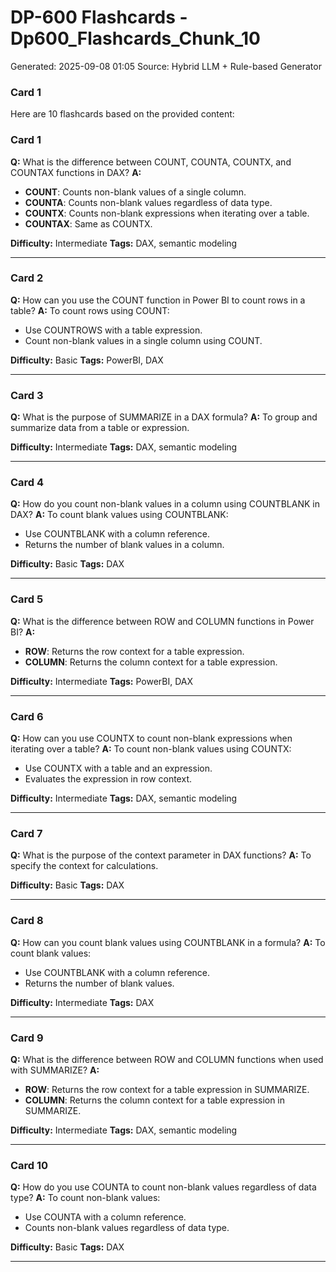 # DP-600 Flashcards - Dp600_Flashcards_Chunk_10

Generated: 2025-09-08 01:05
Source: Hybrid LLM + Rule-based Generator

### Card 1
Here are 10 flashcards based on the provided content:

### Card 1
**Q:** What is the difference between COUNT, COUNTA, COUNTX, and COUNTAX functions in DAX?
**A:** 
- **COUNT**: Counts non-blank values of a single column.
- **COUNTA**: Counts non-blank values regardless of data type.
- **COUNTX**: Counts non-blank expressions when iterating over a table.
- **COUNTAX**: Same as COUNTX.

**Difficulty:** Intermediate
**Tags:** DAX, semantic modeling

---

### Card 2
**Q:** How can you use the COUNT function in Power BI to count rows in a table?
**A:** To count rows using COUNT:
- Use COUNTROWS with a table expression.
- Count non-blank values in a single column using COUNT.

**Difficulty:** Basic
**Tags:** PowerBI, DAX

---

### Card 3
**Q:** What is the purpose of SUMMARIZE in a DAX formula?
**A:** To group and summarize data from a table or expression.

**Difficulty:** Intermediate
**Tags:** DAX, semantic modeling

---

### Card 4
**Q:** How do you count non-blank values in a column using COUNTBLANK in DAX?
**A:** To count blank values using COUNTBLANK:
- Use COUNTBLANK with a column reference.
- Returns the number of blank values in a column.

**Difficulty:** Basic
**Tags:** DAX

---

### Card 5
**Q:** What is the difference between ROW and COLUMN functions in Power BI?
**A:** 
- **ROW**: Returns the row context for a table expression.
- **COLUMN**: Returns the column context for a table expression.

**Difficulty:** Intermediate
**Tags:** PowerBI, DAX

---

### Card 6
**Q:** How can you use COUNTX to count non-blank expressions when iterating over a table?
**A:** To count non-blank values using COUNTX:
- Use COUNTX with a table and an expression.
- Evaluates the expression in row context.

**Difficulty:** Intermediate
**Tags:** DAX, semantic modeling

---

### Card 7
**Q:** What is the purpose of the context parameter in DAX functions?
**A:** To specify the context for calculations.

**Difficulty:** Basic
**Tags:** DAX

---

### Card 8
**Q:** How can you count blank values using COUNTBLANK in a formula?
**A:** To count blank values:
- Use COUNTBLANK with a column reference.
- Returns the number of blank values.

**Difficulty:** Intermediate
**Tags:** DAX

---

### Card 9
**Q:** What is the difference between ROW and COLUMN functions when used with SUMMARIZE?
**A:** 
- **ROW**: Returns the row context for a table expression in SUMMARIZE.
- **COLUMN**: Returns the column context for a table expression in SUMMARIZE.

**Difficulty:** Intermediate
**Tags:** DAX, semantic modeling

---

### Card 10
**Q:** How do you use COUNTA to count non-blank values regardless of data type?
**A:** To count non-blank values:
- Use COUNTA with a column reference.
- Counts non-blank values regardless of data type.

**Difficulty:** Basic
**Tags:** DAX

---

